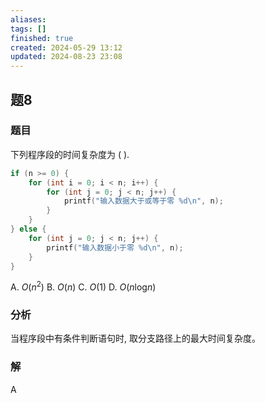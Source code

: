 ```yaml
---
aliases: 
tags: []
finished: true
created: 2024-05-29 13:12
updated: 2024-08-23 23:08
---
```

## 题8
### 题目
下列程序段的时间复杂度为 ( ).
```cpp
if (n >= 0) {
    for (int i = 0; i < n; i++) {
        for (int j = 0; j < n; j++) {
            printf("输入数据大于或等于零 %d\n", n);
        }
    }
} else {
    for (int j = 0; j < n; j++) {
        printf("输入数据小于零 %d\n", n);
    }
}
```
A. $O(n^2)$ 
B. $O(n)$ 
C. $O(1)$ 
D. $O(n\mathrm{log}n)$
### 分析
当程序段中有条件判断语句时, 取分支路径上的最大时间复杂度。
### 解
A
